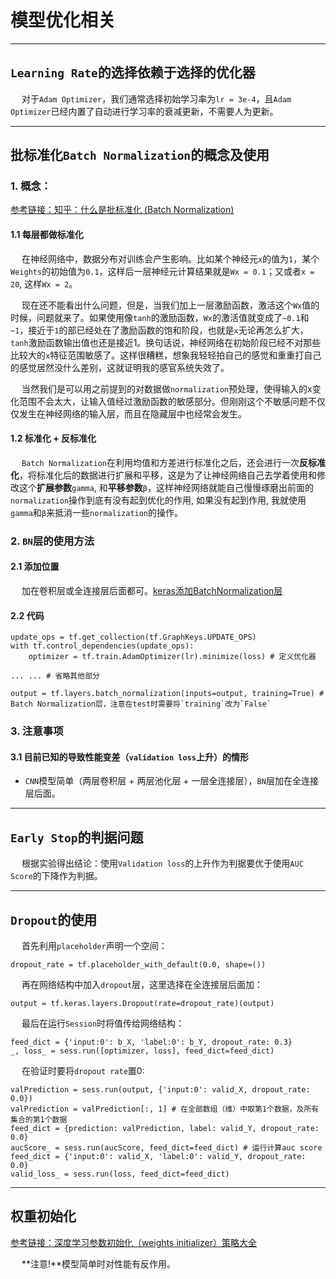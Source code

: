 # 模型优化相关

------------------

## `Learning Rate`的选择依赖于选择的优化器

&emsp; 对于`Adam Optimizer`，我们通常选择初始学习率为`lr = 3e-4`，且`Adam Optimizer`已经内置了自动进行学习率的衰减更新，不需要人为更新。

-----------------

## **批标准化**`Batch Normalization`的概念及使用

### 1. 概念：

[参考链接：知乎：什么是批标准化 (Batch Normalization)](https://zhuanlan.zhihu.com/p/24810318)

#### 1.1 每层都做标准化

&emsp; 在神经网络中，数据分布对训练会产生影响。比如某个神经元`x`的值为`1`，某个`Weights`的初始值为`0.1`，这样后一层神经元计算结果就是`Wx = 0.1`；又或者`x = 20`, 这样`Wx = 2`。

&emsp; 现在还不能看出什么问题，但是，当我们加上一层激励函数，激活这个`Wx`值的时候，问题就来了。如果使用像`tanh`的激励函数，`Wx`的激活值就变成了`~0.1`和`~1`，接近于`1`的部已经处在了激励函数的饱和阶段，也就是`x`无论再怎么扩大，`tanh`激励函数输出值也还是接近1。换句话说，神经网络在初始阶段已经不对那些比较大的`x`特征范围敏感了。这样很糟糕，想象我轻轻拍自己的感觉和重重打自己的感觉居然没什么差别，这就证明我的感官系统失效了。

&emsp; 当然我们是可以用之前提到的对数据做`normalization`预处理，使得输入的x变化范围不会太大，让输入值经过激励函数的敏感部分。但刚刚这个不敏感问题不仅仅发生在神经网络的输入层，而且在隐藏层中也经常会发生。

#### 1.2 标准化 + 反标准化

&emsp; `Batch Normalization`在利用均值和方差进行标准化之后，还会进行一次**反标准化**，将标准化后的数据进行扩展和平移，这是为了让神经网络自己去学着使用和修改这个**扩展参数**`gamma`, 和**平移参数**`β`，这样神经网络就能自己慢慢琢磨出前面的`normalization`操作到底有没有起到优化的作用, 如果没有起到作用, 我就使用`gamma`和`β`来抵消一些`normalization`的操作。


### 2. `BN`层的使用方法

#### 2.1 添加位置

&emsp; 加在卷积层或全连接层后面都可。[keras添加BatchNormalization层](https://blog.csdn.net/coffrelv/article/details/102657861)

#### 2.2 代码

```
update_ops = tf.get_collection(tf.GraphKeys.UPDATE_OPS)
with tf.control_dependencies(update_ops):
    optimizer = tf.train.AdamOptimizer(lr).minimize(loss) # 定义优化器
    
... ... # 省略其他部分

output = tf.layers.batch_normalization(inputs=output, training=True) # Batch Normalization层，注意在test时需要将`training`改为`False`

```

### 3. 注意事项

#### 3.1 目前已知的导致性能变差（`validation loss`上升）的情形

 - `CNN`模型简单（两层卷积层 + 两层池化层 + 一层全连接层），`BN`层加在全连接层后面。


-------------------

## `Early Stop`的判据问题

&emsp; 根据实验得出结论：使用`Validation loss`的上升作为判据要优于使用`AUC Score`的下降作为判据。


-------------------

## `Dropout`的使用

&emsp; 首先利用`placeholder`声明一个空间：
```
dropout_rate = tf.placeholder_with_default(0.0, shape=())
```

&emsp; 再在网络结构中加入`dropout`层，这里选择在全连接层后面加：
```
output = tf.keras.layers.Dropout(rate=dropout_rate)(output)
```

&emsp; 最后在运行`Session`时将值传给网络结构：
```
feed_dict = {'input:0': b_X, 'label:0': b_Y, dropout_rate: 0.3}
_, loss_ = sess.run([optimizer, loss], feed_dict=feed_dict)
```

&emsp; 在验证时要将`dropout rate`置0:
```
valPrediction = sess.run(output, {'input:0': valid_X, dropout_rate: 0.0})
valPrediction = valPrediction[:, 1] # 在全部数组（维）中取第1个数据，及所有集合的第1个数据
feed_dict = {prediction: valPrediction, label: valid_Y, dropout_rate: 0.0}
aucScore_ = sess.run(aucScore, feed_dict=feed_dict) # 运行计算auc score
feed_dict = {'input:0': valid_X, 'label:0': valid_Y, dropout_rate: 0.0}
valid_loss_ = sess.run(loss, feed_dict=feed_dict)
```

----------------

## 权重初始化

[参考链接：深度学习参数初始化（weights initializer）策略大全](https://blog.csdn.net/qq_27825451/article/details/88707423)

&emsp; **注意!**模型简单时对性能有反作用。








